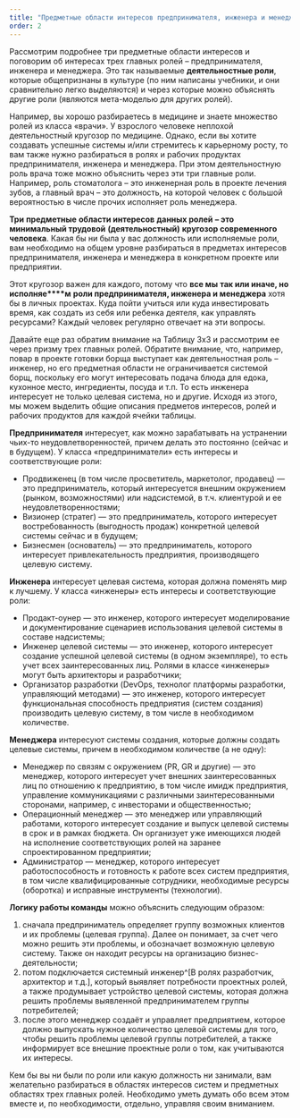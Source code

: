```yaml
---
title: "Предметные области интересов предпринимателя, инженера и менеджера"
order: 2
---
```




Рассмотрим подробнее три предметные области интересов и поговорим об интересах трех главных ролей – предпринимателя, инженера и менеджера. Это так называемые **деятельностные роли**, которые общепризнаны в культуре (по ним написаны учебники, и они сравнительно легко выделяются) и через которые можно объяснять другие роли (являются мета-моделью для других ролей).

Например, вы хорошо разбираетесь в медицине и знаете множество ролей из класса «врачи». У взрослого человеке неплохой деятельностный кругозор по медицине. Однако, если вы хотите создавать успешные системы и/или стремитесь к карьерному росту, то вам также нужно разбираться в ролях и рабочих продуктах предпринимателя, инженера и менеджера. При этом деятельностную роль врача тоже можно объяснить через эти три главные роли. Например, роль стоматолога – это инженерная роль в проекте лечения зубов, а главный врач – это должность, на которой человек с большой вероятностью в числе прочих исполняет роль менеджера.

**Три** **предметные** **области интересов** **данных ролей** **– это минимальный трудовой** **(деятельностный)** **кругозор современного человека**. Какая бы ни была у вас должность или исполняемые роли, вам необходимо на общем уровне разбираться в предметах интересов предпринимателя, инженера и менеджера в конкретном проекте или предприятии.

Этот кругозор важен для каждого, потому что **все мы** **так или иначе, но исполняе****м** **роли предпринимателя, инженера и менеджера** хотя бы в личных проектах. Куда пойти учиться или куда инвестировать время, как создать из себя или ребенка деятеля, как управлять ресурсами? Каждый человек регулярно отвечает на эти вопросы.

Давайте еще раз обратим внимание на Таблицу 3х3 и рассмотрим ее через призму трех главных ролей. Обратите внимание, что, например, повар в проекте готовки борща выступает как деятельностная роль – инженер, но его предметная области не ограничивается системой борщ, поскольку его могут интересовать подача блюда для едока, кухонное место, ингредиенты, посуда и т.п. То есть инженера интересует не только целевая система, но и другие. Исходя из этого, мы можем выделить общие описания предметов интересов, ролей и рабочих продуктов для каждой ячейки таблицы.

**Предпринимателя** интересует, как можно зарабатывать на устранении чьих-то неудовлетворенностей, причем делать это постоянно (сейчас и в будущем). У класса «предприниматели» есть интересы и соответствующие роли:

* Продвиженец (в том числе просветитель, маркетолог, продавец) — это предприниматель, который интересуется внешним окружением (рынком, возможностями) или надсистемой, в т.ч. клиентурой и ее неудовлетворенностями;
* Визионер (стратег) — это предприниматель, которого интересует востребованность (выгодность продаж) конкретной целевой системы сейчас и в будущем;
* Бизнесмен (основатель) — это предприниматель, которого интересует привлекательность предприятия, производящего целевую систему.

**Инженера** интересует целевая система, которая должна поменять мир к лучшему. У класса «инженеры» есть интересы и соответствующие роли:

* Продакт-оунер — это инженер, которого интересует моделирование и документирование сценариев использования целевой системы в составе надсистемы;
* Инженер целевой системы — это инженер, которого интересует создание успешной целевой системы (в одном экземпляре), то есть учет всех заинтересованных лиц. Ролями в классе «инженеры» могут быть архитекторы и разработчики;
* Организатор разработки (DevOps, технолог платформы разработки, управляющий методами) — это инженер, которого интересует функциональная способность предприятия (систем создания) производить целевую систему, в том числе в необходимом количестве.

**Менеджера** интересуют системы создания, которые должны создать целевые системы, причем в необходимом количестве (а не одну):

* Менеджер по связям с окружением (PR, GR и другие) — это менеджер, которого интересует учет внешних заинтересованных лиц по отношению к предприятию, в том числе имидж предприятия, управление коммуникациями с различными заинтересованными сторонами, например, с инвесторами и общественностью;
* Операционный менеджер — это менеджер или управляющий работами, которого интересует создание и выпуск целевой системы в срок и в рамках бюджета. Он организует уже имеющихся людей на исполнение соответствующих ролей на заранее спроектированном предприятии;
* Администратор — менеджер, которого интересует работоспособность и готовность к работе всех систем предприятия, в том числе квалифицированные сотрудники, необходимые ресурсы (оборотка) и исправные инструменты (технологии).

**Логику работы команды** можно объяснить следующим образом:

1. сначала предприниматель определяет группу возможных клиентов и их проблемы (целевая группа). Далее он понимает, за счет чего можно решить эти проблемы, и обозначает возможную целевую систему. Также он находит ресурсы на организацию бизнес-деятельности;
2. потом подключается системный инженер^[В ролях разработчик, архитектор и т.д.], который выявляет потребности проектных ролей, а также продумывает устройство целевой системы, которая должна решить проблемы выявленной предпринимателем группы потребителей;
3. после этого менеджер создаёт и управляет предприятием, которое должно выпускать нужное количество целевой системы для того, чтобы решить проблемы целевой группы потребителей, а также информирует все внешние проектные роли о том, как учитываются их интересы.

Кем бы вы ни были по роли или какую должность ни занимали, вам желательно разбираться в областях интересов систем и предметных областях трех главных ролей. Необходимо уметь думать обо всем этом вместе и, по необходимости, отдельно, управляя своим вниманием.

